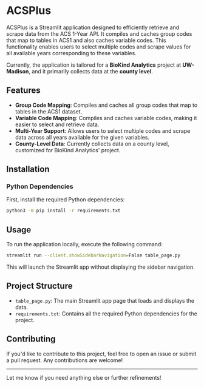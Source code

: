 # ACSPlus

ACSPlus is a Streamlit application designed to efficiently retrieve and scrape data from the ACS 1-Year API. It compiles and caches group codes that map to tables in ACS1 and also caches variable codes. This functionality enables users to select multiple codes and scrape values for all available years corresponding to these variables.

Currently, the application is tailored for a **BioKind Analytics** project at **UW-Madison**, and it primarily collects data at the **county level**.

## Features
- **Group Code Mapping**: Compiles and caches all group codes that map to tables in the ACS1 dataset.
- **Variable Code Mapping**: Compiles and caches variable codes, making it easier to select and retrieve data.
- **Multi-Year Support**: Allows users to select multiple codes and scrape data across all years available for the given variables.
- **County-Level Data**: Currently collects data on a county level, customized for BioKind Analytics' project.

## Installation

### Python Dependencies

First, install the required Python dependencies:

```bash
python3 -m pip install -r requirements.txt
```

## Usage

To run the application locally, execute the following command:

```bash
streamlit run --client.showSidebarNavigation=False table_page.py
```

This will launch the Streamlit app without displaying the sidebar navigation.

## Project Structure

- `table_page.py`: The main Streamlit app page that loads and displays the data.
- `requirements.txt`: Contains all the required Python dependencies for the project.

## Contributing

If you'd like to contribute to this project, feel free to open an issue or submit a pull request. Any contributions are welcome!

---

Let me know if you need anything else or further refinements!
